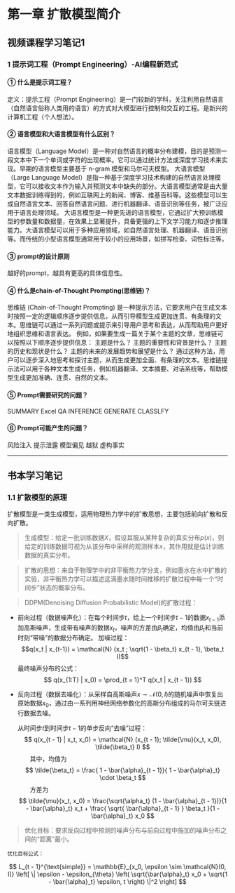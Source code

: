 # 第一章 扩散模型简介
## 视频课程学习笔记1
### 1 提示词工程（Prompt Engineering）-AI编程新范式
#### ① 什么是提示词工程？
定义：提示工程（Prompt Engineering）是一门较新的学科，关注利用自然语言（自然语言俗称人类用的语言）的方式对大模型进行控制和交互的工程。是新兴的计算机工程（个人想法）。
#### ② 语言模型和大语言模型有什么区别？
语言模型（Language Model）是一种对自然语言的概率分布建模，目的是预测一段文本中下一个单词或字符的出现概率。它可以通过统计方法或深度学习技术来实现。早期的语言模型主要基于 n-gram 模型和马尔可夫模型。 大语言模型（Large Language Model）是指一种基于深度学习技术构建的自然语言处理模型，它可以接收文本作为输入并预测文本中缺失的部分。大语言模型通常是由大量文本数据训练得到的，例如互联网上的新闻、博客、维基百科等。这些模型可以生成自然语言文本、回答自然语言问题、进行机器翻译、语音识别等任务，被广泛应用于语言处理领域。 大语言模型是一种更先进的语言模型，它通过扩大预训练模型的参数量和数据量，在效果上显著提升，具备更强的上下文学习能力和逐步推理能力。大语言模型可以用于多种应用领域，如自然语言处理、机器翻译、语音识别等。而传统的小型语言模型通常用于较小的应用场景，如拼写检查、词性标注等。
#### ③ prompt的设计原则
越好的prompt，越具有更高的具体信息性。
#### ④ 什么是chain-of-Thought Prompting(思维链)？
思维链 (Chain-of-Thought Prompting) 是一种提示方法，它要求用户在生成文本时按照一定的逻辑顺序逐步提供信息，从而引导模型生成更加连贯、有条理的文本。思维链可以通过一系列问题或提示来引导用户思考和表达，从而帮助用户更好地组织思维和语言表达。 例如，如果要生成一篇关于某个主题的文章，思维链可以按照以下顺序逐步提供信息： 主题是什么？ 主题的重要性和背景是什么？ 主题的历史和现状是什么？ 主题的未来的发展趋势和展望是什么？ 通过这种方法，用户可以逐步深入地思考和探讨主题，从而生成更加全面、有条理的文本。思维链提示法可以用于各种文本生成任务，例如机器翻译、文本摘要、对话系统等，帮助模型生成更加准确、连贯、自然的文本。
#### ⑤ Prompt需要研究的问题？
SUMMARY
Excel
QA
INFERENCE
GENERATE
CLASSLFY
#### ⑥ Prompt可能产生的问题？
风险注入
提示泄露
模型偏见
越狱
虚构事实

----
## 书本学习笔记
### 1.1 扩散模型的原理

扩散模型是一类生成模型，运用物理热力学中的扩散思想，主要包括前向扩散和反向扩散。

> 生成模型：给定一批训练数据$X$，假设其服从某种复杂的真实分布$p(x)$，则给定的训练数据可视为从该分布中采样的观测样本$x$，其作用就是估计训练数据的真实分布。

>扩散的思想：来自于物理学中的非平衡热力学分支，例如墨水在水中扩散的实验，非平衡热力学可以描述这滴墨水随时间推移的扩散过程中每一个“时间步”状态的概率分布。

>DDPM(Denoising Diffusion Probabilistic Model)的扩散过程：
- 前向过程（数据噪声化）：在每个时间步$t$，给上一个时间步$t-1$的数据$x_{t-1}$添加高斯噪声，生成带有噪声的数据$x_t$，噪声的方差由$\beta_t$确定，均值由$\beta_t$和当前时刻“带噪”的数据分布确定。
加噪过程：$$q(x_t | x_{t-1}) = \mathcal{N} (x_t ; \sqrt{1 - \beta_t} x_{t - 1}, \beta_t I)$$
最终噪声分布的公式：
$$
q(x_{1:T} | x_0) = \prod_{t = 1}^T q(x_t | x_{t - 1})
$$

- 反向过程（数据去噪化）：从采样自高斯噪声$x \sim \mathcal{N}(0, I)$的随机噪声中恢复出原始数据$x_0$，通过由一系列用神经网络参数化的高斯分布组成的马尔可夫链进行数据去噪。

    从时间步$t$到时间步$t - 1$的单步反向“去噪”过程：
$$
q(x_{t - 1} | x_t, x_0) = \mathcal{N} (x_{t - 1}; \tilde{\mu}(x_t, x_0), \tilde{\beta_t} I)    
$$
&emsp;&emsp;其中，均值为
$$
\tilde{\beta_t} = \frac{ 1 - \bar{\alpha}_{t - 1}}{ 1 - \bar{\alpha}_t} \cdot \beta_t
$$
&emsp;&emsp;方差为
$$
\tilde{\mu}(x_t, x_0) = \frac{\sqrt{\alpha_t} (1 - \bar{\alpha}_{t - 1})}{1 - \bar{\alpha}_t} x_t + \frac{ \sqrt{ \bar{\alpha}_{t - 1} } \beta_t }{1 - \bar{\alpha}_t} x_0   
$$

>优化目标：要求反向过程中预测的噪声分布与前向过程中施加的噪声分布之间的“距离”最小。

    优化目标公式：
$$
L_{t - 1}^{\text{simple}} = \mathbb{E}_{x_0, \epsilon \sim \mathcal{N}(0, I)} \left[ \| \epsilon - \epsilon_{\theta} \left( \sqrt{\bar{\alpha}_t} x_0 + \sqrt{1 - \bar{\alpha}_t} \epsilon, t \right) \|^2  \right]    
$$